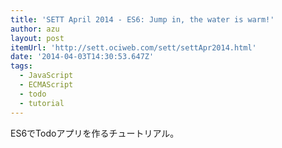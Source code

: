 ```yaml
---
title: 'SETT April 2014 - ES6: Jump in, the water is warm!'
author: azu
layout: post
itemUrl: 'http://sett.ociweb.com/sett/settApr2014.html'
date: '2014-04-03T14:30:53.647Z'
tags:
  - JavaScript
  - ECMAScript
  - todo
  - tutorial
---
```

ES6でTodoアプリを作るチュートリアル。

